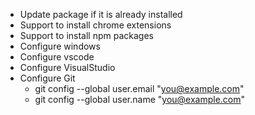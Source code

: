 - Update package if it is already installed
- Support to install chrome extensions
- Support to install npm packages
- Configure windows
- Configure vscode
- Configure VisualStudio
- Configure Git
    - git config --global user.email "you@example.com"
    - git config --global user.name "you@example.com"